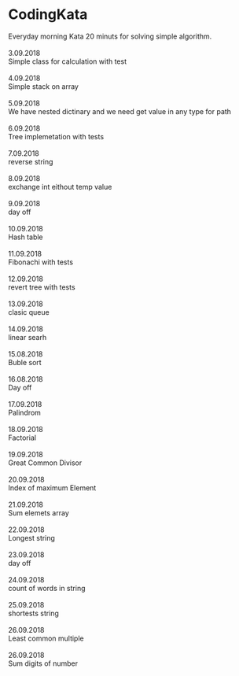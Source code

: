 # CodingKata
Everyday morning Kata 20 minuts for solving simple algorithm. <br /><br />
3.09.2018 <br />
Simple class for calculation with test <br /><br />
4.09.2018 <br />
Simple stack on array <br /><br />
5.09.2018 <br />
We have nested dictinary and we need get value in any type for path <br /><br />
6.09.2018 <br />
Tree implemetation with tests <br /><br />
7.09.2018 <br />
reverse string <br /><br />
8.09.2018 <br />
exchange int eithout temp value <br /><br />
9.09.2018 <br />
day off <br /> <br />
10.09.2018 <br />
Hash table <br /><br />
11.09.2018 <br />
Fibonachi with tests <br /><br />
12.09.2018 <br />
revert tree with tests <br /><br />
13.09.2018 <br />
clasic queue <br /><br />
14.09.2018 <br />
linear searh <br /><br />
15.08.2018  <br />
Buble sort<br /> <br />
16.08.2018  <br />
Day off<br /><br />
17.09.2018 <br />
Palindrom <br /><br />
18.09.2018 <br />
Factorial <br /><br />
19.09.2018 <br />
Great Common Divisor <br /><br />
20.09.2018 <br />
Index of maximum Element <br /><br />
21.09.2018 <br />
Sum elemets array <br /><br />
22.09.2018 <br />
Longest string <br /><br />
23.09.2018 <br />
day off <br /><br />
24.09.2018 <br />
count of words in string<br /><br />
25.09.2018 <br />
shortests string<br /><br />
26.09.2018 <br />
Least common multiple <br /><br />
26.09.2018 <br />
Sum digits of number <br /><br />
